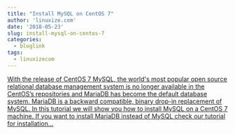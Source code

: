 ```yaml
---
title: "Install MySQL on CentOS 7"
author: 'linuxize.com'
date: '2018-05-23'
slug: install-mysql-on-centos-7
categories:
  - bloglink
tags:
  - linuxizecom
---
```


[With the release of CentOS 7 MySQL, the world's most popular open source relational database management system is no longer available in the CentOS’s repositories and MariaDB has become the default database system. MariaDB is a backward compatible, binary drop-in replacement of MySQL. In this tutorial we will show you how to install MySQL on a CentOS 7 machine. If you want to install MariaDB instead of MySQL check our tutorial for installation...<click to read more>](https://linuxize.com/post/install-mysql-on-centos-7/)

